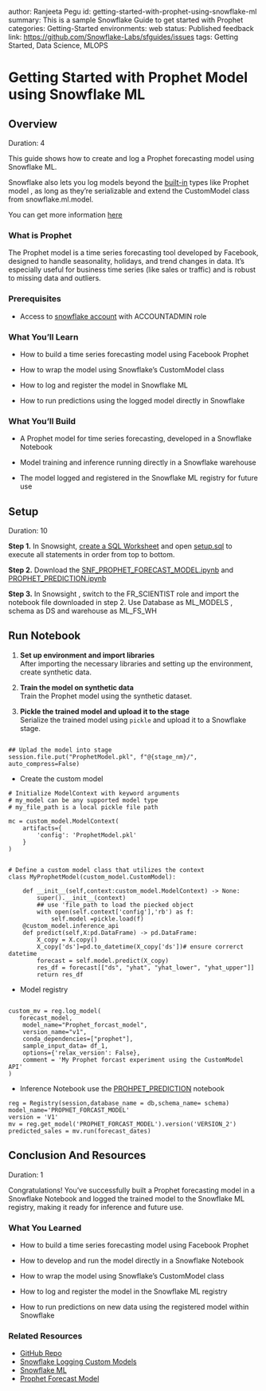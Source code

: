 author: Ranjeeta Pegu
id: getting-started-with-prophet-using-snowflake-ml
summary: This is a sample Snowflake Guide to get started with Prophet
categories: Getting-Started
environments: web
status: Published 
feedback link: https://github.com/Snowflake-Labs/sfguides/issues
tags: Getting Started, Data Science, MLOPS 

# Getting Started with Prophet Model using Snowflake ML
<!-- ------------------------ -->
## Overview 
Duration: 4


This guide shows how to create and log a Prophet forecasting model using Snowflake ML. 

Snowflake also lets you log models beyond the [built-in](https://docs.snowflake.com/en/developer-guide/snowflake-ml/model-registry/built-in-models/overview) types like Prophet model , as long as they’re serializable and extend the CustomModel class from snowflake.ml.model.

You can get more information [here](https://docs.snowflake.com/en/developer-guide/snowflake-ml/model-registry/bring-your-own-model-types)

### What is Prophet
The Prophet model is a time series forecasting tool developed by Facebook, designed to handle seasonality, holidays, and trend changes in data. It’s especially useful for business time series (like sales or traffic) and is robust to missing data and outliers.

### Prerequisites
- Access to [snowflake account](https://signup.snowflake.com/) with ACCOUNTADMIN role

### What You’ll Learn 
- How to build a time series forecasting model using Facebook Prophet

- How to wrap the model using Snowflake’s CustomModel class

- How to log and register the model in Snowflake ML

- How to run predictions using the logged model directly in Snowflake


### What You’ll Build 
- A Prophet model for time series forecasting, developed in a Snowflake Notebook

- Model training and inference running directly in a Snowflake warehouse

- The model logged and registered in the Snowflake ML registry for future use

<!-- ------------------------ -->
## Setup
Duration: 10

**Step 1.** In Snowsight, [create a SQL Worksheet](https://docs.snowflake.com/en/user-guide/ui-snowsight-worksheets-gs?_fsi=THrZMtDg,%20THrZMtDg&_fsi=THrZMtDg,%20THrZMtDg#create-worksheets-from-a-sql-file) and open [setup.sql](https://github.com/Snowflake-Labs/sfguide-getting-started-with-prophet-using-snowflake-ml/blob/main/setup.sql) to execute all statements in order from top to bottom.

**Step 2.** Download the [SNF_PROPHET_FORECAST_MODEL.ipynb](https://github.com/Snowflake-Labs/sfguide-getting-started-with-prophet-using-snowflake-ml/blob/main/SNF_PROPHET_FORECAST_MODEL.ipynb) and [PROPHET_PREDICTION.ipynb](https://github.com/Snowflake-Labs/sfguide-getting-started-with-prophet-using-snowflake-ml/blob/main/PROPHET_PREDICTION.ipynb)

**Step 3.**  In Snowsight , switch to the FR_SCIENTIST role and import the notebook file downloaded in step 2. Use Database as ML_MODELS , schema as DS and warehouse as ML_FS_WH


<!-- ------------------------ -->
## Run Notebook
1. **Set up environment and import libraries**  
   After importing the necessary libraries and setting up the environment, create synthetic data.

2. **Train the model on synthetic data**  
   Train the Prophet model using the synthetic dataset.

3. **Pickle the trained model and upload it to the stage**  
   Serialize the trained model using `pickle` and upload it to a Snowflake stage.

```pickle.dump(my_forcast_model, open('ProphetModel.pkl', 'wb'))

## Uplad the model into stage
session.file.put("ProphetModel.pkl", f"@{stage_nm}/", auto_compress=False)
```
- Create the custom model 
```
# Initialize ModelContext with keyword arguments
# my_model can be any supported model type
# my_file_path is a local pickle file path

mc = custom_model.ModelContext(
    artifacts={
        'config': 'ProphetModel.pkl'
    }
)


# Define a custom model class that utilizes the context
class MyProphetModel(custom_model.CustomModel):

    def __init__(self,context:custom_model.ModelContext) -> None:
        super().__init__(context)
        ## use 'file_path to load the piecked object
        with open(self.context['config'],'rb') as f:
            self.model =pickle.load(f)
    @custom_model.inference_api
    def predict(self,X:pd.DataFrame) -> pd.DataFrame:
        X_copy = X.copy()
        X_copy['ds']=pd.to_datetime(X_copy['ds'])# ensure correrct datetime
        forecast = self.model.predict(X_copy)
        res_df = forecast[["ds", "yhat", "yhat_lower", "yhat_upper"]]
        return res_df
```

- Model registry 
```reg = Registry(session,database_name = db,schema_name= schema)

custom_mv = reg.log_model(
   forecast_model,
    model_name="Prophet_forcast_model",
    version_name="v1",
    conda_dependencies=["prophet"],
    sample_input_data= df_1,
    options={'relax_version': False},
    comment = 'My Prophet forcast experiment using the CustomModel API'
)
```
- Inference Notebook
use the [PROHPET_PREDICTION](https://github.com/Snowflake-Labs/sfguide-getting-started-with-prophet-using-snowflake-ml/blob/main/PROPHET_PREDICTION.ipynb) notebook

```
reg = Registry(session,database_name = db,schema_name= schema)
model_name='PROPHET_FORCAST_MODEL'
version = 'V1'
mv = reg.get_model('PROPHET_FORCAST_MODEL').version('VERSION_2')
predicted_sales = mv.run(forecast_dates)
```

<!-- ------------------------ -->
## Conclusion And Resources
Duration: 1

Congratulations! You’ve successfully built a Prophet forecasting model in a Snowflake Notebook and logged the trained model to the Snowflake ML registry, making it ready for inference and future use.

### What You Learned
- How to build a time series forecasting model using Facebook Prophet

- How to develop and run the model directly in a Snowflake Notebook

- How to wrap the model using Snowflake’s CustomModel class

- How to log and register the model in the Snowflake ML registry

- How to run predictions on new data using the registered model within Snowflake

### Related Resources
- [GitHub Repo](https://github.com/Snowflake-Labs/sfguide-getting-started-with-prophet-using-snowflake-ml)
- [Snowflake Logging Custom Models](https://docs.snowflake.com/en/developer-guide/snowflake-ml/model-registry/bring-your-own-model-types)
- [Snowflake ML](https://www.snowflake.com/en/data-cloud/snowflake-ml/)
- [Prophet Forecast Model](https://facebook.github.io/prophet/docs/quick_start.html)

